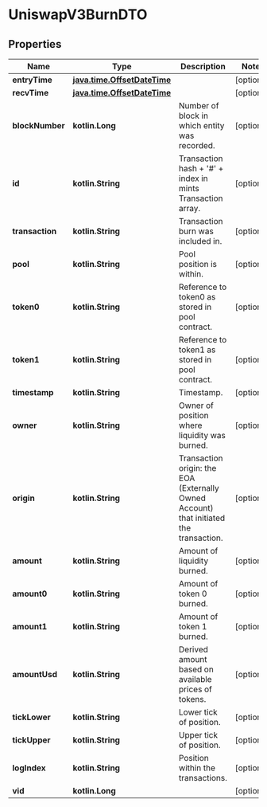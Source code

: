 
# UniswapV3BurnDTO

## Properties
Name | Type | Description | Notes
------------ | ------------- | ------------- | -------------
**entryTime** | [**java.time.OffsetDateTime**](java.time.OffsetDateTime.md) |  |  [optional]
**recvTime** | [**java.time.OffsetDateTime**](java.time.OffsetDateTime.md) |  |  [optional]
**blockNumber** | **kotlin.Long** | Number of block in which entity was recorded. |  [optional]
**id** | **kotlin.String** | Transaction hash + &#39;#&#39; + index in mints Transaction array. |  [optional]
**transaction** | **kotlin.String** | Transaction burn was included in. |  [optional]
**pool** | **kotlin.String** | Pool position is within. |  [optional]
**token0** | **kotlin.String** | Reference to token0 as stored in pool contract. |  [optional]
**token1** | **kotlin.String** | Reference to token1 as stored in pool contract. |  [optional]
**timestamp** | **kotlin.String** | Timestamp. |  [optional]
**owner** | **kotlin.String** | Owner of position where liquidity was burned. |  [optional]
**origin** | **kotlin.String** | Transaction origin: the EOA (Externally Owned Account) that initiated the transaction. |  [optional]
**amount** | **kotlin.String** | Amount of liquidity burned. |  [optional]
**amount0** | **kotlin.String** | Amount of token 0 burned. |  [optional]
**amount1** | **kotlin.String** | Amount of token 1 burned. |  [optional]
**amountUsd** | **kotlin.String** | Derived amount based on available prices of tokens. |  [optional]
**tickLower** | **kotlin.String** | Lower tick of position. |  [optional]
**tickUpper** | **kotlin.String** | Upper tick of position. |  [optional]
**logIndex** | **kotlin.String** | Position within the transactions. |  [optional]
**vid** | **kotlin.Long** |  |  [optional]



